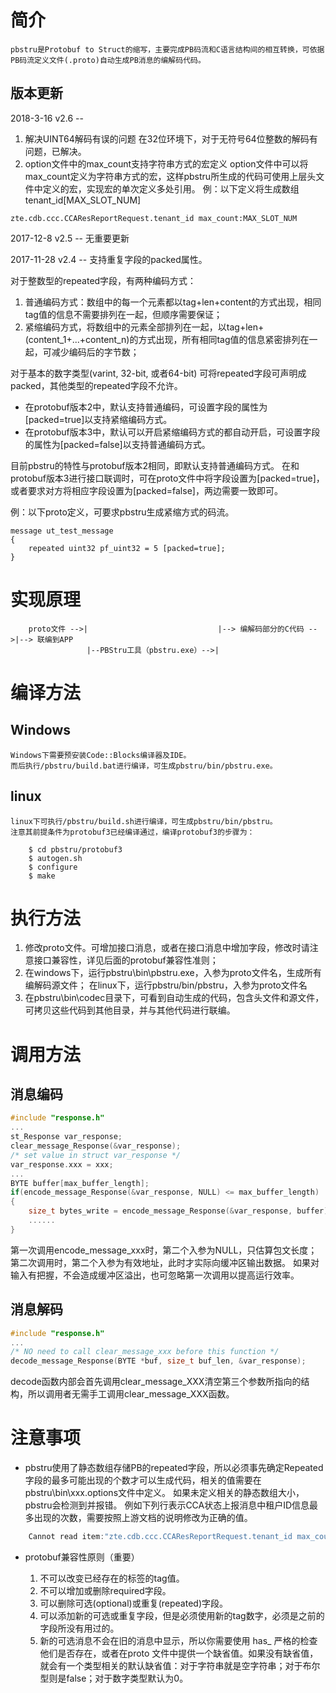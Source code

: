# 简介

	pbstru是Protobuf to Struct的缩写，主要完成PB码流和C语言结构间的相互转换，可依据PB码流定义文件(.proto)自动生成PB消息的编解码代码。

## 版本更新

2018-3-16 v2.6 -- 

1. 解决UINT64解码有误的问题
	在32位环境下，对于无符号64位整数的解码有问题，已解决。
1. option文件中的max_count支持字符串方式的宏定义
	option文件中可以将max_count定义为字符串方式的宏，这样pbstru所生成的代码可使用上层头文件中定义的宏，实现宏的单次定义多处引用。
	例：以下定义将生成数组tenant_id[MAX_SLOT_NUM]
```
zte.cdb.ccc.CCAResReportRequest.tenant_id max_count:MAX_SLOT_NUM
```


2017-12-8 v2.5 -- 无重要更新

2017-11-28 v2.4 -- 支持重复字段的packed属性。

对于整数型的repeated字段，有两种编码方式：

1. 普通编码方式：数组中的每一个元素都以tag+len+content的方式出现，相同tag值的信息不需要排列在一起，但顺序需要保证；
1. 紧缩编码方式，将数组中的元素全部排列在一起，以tag+len+(content_1+...+content_n)的方式出现，所有相同tag值的信息紧密排列在一起，可减少编码后的字节数；

对于基本的数字类型(varint, 32-bit, 或者64-bit) 可将repeated字段可声明成packed，其他类型的repeated字段不允许。

* 在protobuf版本2中，默认支持普通编码，可设置字段的属性为[packed=true]以支持紧缩编码方式。
* 在protobuf版本3中，默认可以开启紧缩编码方式的都自动开启，可设置字段的属性为[packed=false]以支持普通编码方式。

目前pbstru的特性与protobuf版本2相同，即默认支持普通编码方式。
在和protobuf版本3进行接口联调时，可在proto文件中将字段设置为[packed=true]，或者要求对方将相应字段设置为[packed=false]，两边需要一致即可。

例：以下proto定义，可要求pbstru生成紧缩方式的码流。
```
message ut_test_message
{
    repeated uint32 pf_uint32 = 5 [packed=true];
}
```

# 实现原理

```
    proto文件 -->|                             |--> 编解码部分的C代码 -->|--> 联编到APP
                 |--PBStru工具（pbstru.exe）-->|
```

# 编译方法

## Windows
	Windows下需要预安装Code::Blocks编译器及IDE。
	而后执行/pbstru/build.bat进行编译，可生成pbstru/bin/pbstru.exe。

## linux
	linux下可执行/pbstru/build.sh进行编译，可生成pbstru/bin/pbstru。
	注意其前提条件为protobuf3已经编译通过，编译protobuf3的步骤为：
```
	$ cd pbstru/protobuf3
	$ autogen.sh
	$ configure
	$ make
```
	
# 执行方法

1. 修改proto文件。可增加接口消息，或者在接口消息中增加字段，修改时请注意接口兼容性，详见后面的protobuf兼容性准则；
2. 在windows下，运行pbstru\bin\pbstru.exe，入参为proto文件名，生成所有编解码源文件；
	在linux下，运行pbstru/bin/pbstru，入参为proto文件名
3. 在pbstru\bin\codec目录下，可看到自动生成的代码，包含头文件和源文件，可拷贝这些代码到其他目录，并与其他代码进行联编。

# 调用方法

## 消息编码

```C
#include "response.h"
... 
st_Response var_response; 
clear_message_Response(&var_response); 
/* set value in struct var_response */
var_response.xxx = xxx;
... 
BYTE buffer[max_buffer_length];
if(encode_message_Response(&var_response, NULL) <= max_buffer_length)  // First call encode_message_xxx 
{
    size_t bytes_write = encode_message_Response(&var_response, buffer);  // second call encode_message_xxx
    ......
}
```
第一次调用encode_message_xxx时，第二个入参为NULL，只估算包文长度；第二次调用时，第二个入参为有效地址，此时才实际向缓冲区输出数据。
如果对输入有把握，不会造成缓冲区溢出，也可忽略第一次调用以提高运行效率。

## 消息解码

```C
#include "response.h"
...
/* NO need to call clear_message_xxx before this function */ 
decode_message_Response(BYTE *buf, size_t buf_len, &var_response);
```

decode函数内部会首先调用clear_message_XXX清空第三个参数所指向的结构，所以调用者无需手工调用clear_message_XXX函数。


# 注意事项
	
* pbstru使用了静态数组存储PB的repeated字段，所以必须事先确定Repeated字段的最多可能出现的个数才可以生成代码，相关的值需要在pbstru\bin\xxx.options文件中定义。
如果未定义相关的静态数组大小，pbstru会检测到并报错。
例如下列行表示CCA状态上报消息中租户ID信息最多出现的次数，需要按照上游文档的说明修改为正确的值。

```C	
    Cannot read item:"zte.cdb.ccc.CCAResReportRequest.tenant_id max_count:?" from option file.
```

* protobuf兼容性原则（重要）

	1. 不可以改变已经存在的标签的tag值。
    2. 不可以增加或删除required字段。
    3. 可以删除可选(optional)或重复(repeated)字段。
    4. 可以添加新的可选或重复字段，但是必须使用新的tag数字，必须是之前的字段所没有用过的。
    5. 新的可选消息不会在旧的消息中显示，所以你需要使用 has_ 严格的检查他们是否存在，或者在proto 文件中提供一个缺省值。如果没有缺省值，就会有一个类型相关的默认缺省值：对于字符串就是空字符串；对于布尔型则是false；对于数字类型默认为0。